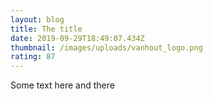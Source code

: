 ```yaml
---
layout: blog
title: The title
date: 2019-09-29T18:49:07.434Z
thumbnail: /images/uploads/vanhout_logo.png
rating: 87
---
```

Some text here and there
